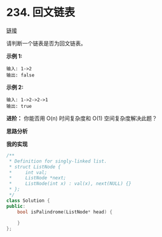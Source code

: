 # 234. 回文链表

[链接](https://leetcode-cn.com/problems/palindrome-linked-list/description/)

请判断一个链表是否为回文链表。

**示例 1:**

```
输入: 1->2
输出: false
```

**示例 2:**

```
输入: 1->2->2->1
输出: true
```

**进阶：**
 你能否用 O(n) 时间复杂度和 O(1) 空间复杂度解决此题？

**思路分析**

**我的实现**

```c++
/**
 * Definition for singly-linked list.
 * struct ListNode {
 *     int val;
 *     ListNode *next;
 *     ListNode(int x) : val(x), next(NULL) {}
 * };
 */
class Solution {
public:
    bool isPalindrome(ListNode* head) {
        
    }
};
```

